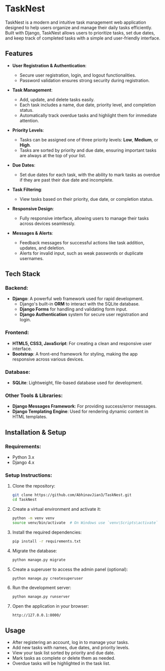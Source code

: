 # TaskNest

TaskNest is a modern and intuitive task management web application designed to help users organize and manage their daily tasks efficiently. Built with Django, TaskNest allows users to prioritize tasks, set due dates, and keep track of completed tasks with a simple and user-friendly interface.

## Features

- **User Registration & Authentication**: 
  - Secure user registration, login, and logout functionalities.
  - Password validation ensures strong security during registration.

- **Task Management**:
  - Add, update, and delete tasks easily.
  - Each task includes a name, due date, priority level, and completion status.
  - Automatically track overdue tasks and highlight them for immediate attention.

- **Priority Levels**:
  - Tasks can be assigned one of three priority levels: **Low**, **Medium**, or **High**.
  - Tasks are sorted by priority and due date, ensuring important tasks are always at the top of your list.

- **Due Dates**:
  - Set due dates for each task, with the ability to mark tasks as overdue if they are past their due date and incomplete.

- **Task Filtering**:
  - View tasks based on their priority, due date, or completion status.

- **Responsive Design**:
  - Fully responsive interface, allowing users to manage their tasks across devices seamlessly.

- **Messages & Alerts**:
  - Feedback messages for successful actions like task addition, updates, and deletion.
  - Alerts for invalid input, such as weak passwords or duplicate usernames.


## Tech Stack

### Backend:
- **Django**: A powerful web framework used for rapid development.
  - Django's built-in **ORM** to interact with the SQLite database.
  - **Django Forms** for handling and validating form input.
  - **Django Authentication** system for secure user registration and login.
  
### Frontend:
- **HTML5, CSS3, JavaScript**: For creating a clean and responsive user interface.
- **Bootstrap**: A front-end framework for styling, making the app responsive across various devices.
  
### Database:
- **SQLite**: Lightweight, file-based database used for development.

### Other Tools & Libraries:
- **Django Messages Framework**: For providing success/error messages.
- **Django Templating Engine**: Used for rendering dynamic content in HTML templates.

## Installation & Setup

### Requirements:
- Python 3.x
- Django 4.x

### Setup Instructions:

1. Clone the repository:
   ```bash
   git clone https://github.com/AbhinavJian3/TaskNest.git
   cd TaskNest
   ```

2. Create a virtual environment and activate it:
   ```bash
   python -m venv venv
   source venv/bin/activate  # On Windows use `venv\Scripts\activate`
   ```

3. Install the required dependencies:
   ```bash
   pip install -r requirements.txt
   ```

4. Migrate the database:
   ```bash
   python manage.py migrate
   ```

5. Create a superuser to access the admin panel (optional):
   ```bash
   python manage.py createsuperuser
   ```

6. Run the development server:
   ```bash
   python manage.py runserver
   ```

7. Open the application in your browser:
   ```
   http://127.0.0.1:8000/
   ```

## Usage

- After registering an account, log in to manage your tasks.
- Add new tasks with names, due dates, and priority levels.
- View your task list sorted by priority and due date.
- Mark tasks as complete or delete them as needed.
- Overdue tasks will be highlighted in the task list.
